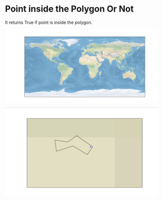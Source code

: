 
# Point inside the Polygon Or Not

It returns True if point is inside the polygon.

![Alt text](ilk.JPG)

![Alt text](iki.JPG)
